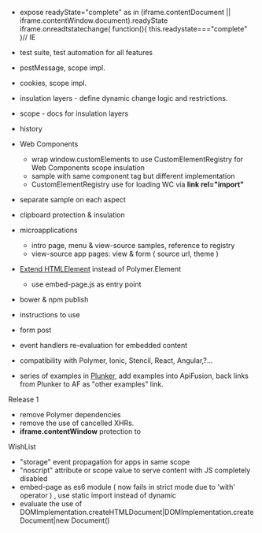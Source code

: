 * expose readyState="complete" as in (iframe.contentDocument || iframe.contentWindow.document).readyState
    iframe.onreadtstatechange( function(){ this.readystate==="complete" )// IE
    
* test suite, test automation for all features
* postMessage, scope impl.
* cookies, scope impl.
* insulation layers - define dynamic change logic and restrictions. 
* scope - docs for insulation layers
* history
* Web Components
    * wrap window.customElements to use CustomElementRegistry for Web Components scope insulation
    * sample with same component tag but different implementation
    * CustomElementRegistry use for loading WC via **link rel="import"** 
* separate sample on each aspect
* clipboard protection & insulation
* microapplications
    * intro page, menu & view-source samples, reference to registry
    * view-source app pages: view & form ( source url, theme )
* [Extend HTMLElement](https://developer.mozilla.org/en-US/docs/Web/Web_Components/Using_custom_elements) instead of Polymer.Element
    * use embed-page.js as entry point  
* bower & npm publish
* instructions to use
* form post
* event handlers re-evaluation for embedded content
 
* compatibility with Polymer, Ionic, Stencil, React, Angular,?...
* series of examples in [Plunker](http://plnkr.co/), add examples into ApiFusion, 
    back links from Plunker to AF as "other examples" link. 
    
Release 1

* remove Polymer dependencies
* remove the use of cancelled XHRs.     
* **iframe.contentWindow** protection to 

WishList
* "storage" event propagation for apps in same scope 
* "noscript" attribute or scope value to serve content with JS completely disabled
* embed-page as es6 module ( now fails in strict mode due to 'with' operator )
    , use static import instead of dynamic 
* evaluate the use of DOMImplementation.createHTMLDocument|DOMImplementation.createDocument|new Document()     